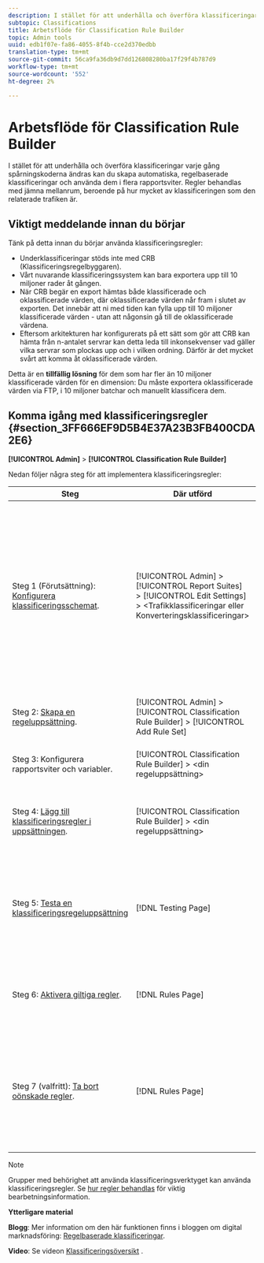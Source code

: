 ```yaml
---
description: I stället för att underhålla och överföra klassificeringar varje gång spårningskoderna ändras kan du skapa automatiska, regelbaserade klassificeringar och använda dem i flera rapportsviter. Regler behandlas med jämna mellanrum, beroende på hur mycket av klassificeringen som den relaterade trafiken är.
subtopic: Classifications
title: Arbetsflöde för Classification Rule Builder
topic: Admin tools
uuid: edb1f07e-fa86-4055-8f4b-cce2d370edbb
translation-type: tm+mt
source-git-commit: 56ca9fa36db9d7dd126808280ba17f29f4b787d9
workflow-type: tm+mt
source-wordcount: '552'
ht-degree: 2%

---
```



# Arbetsflöde för Classification Rule Builder

I stället för att underhålla och överföra klassificeringar varje gång spårningskoderna ändras kan du skapa automatiska, regelbaserade klassificeringar och använda dem i flera rapportsviter. Regler behandlas med jämna mellanrum, beroende på hur mycket av klassificeringen som den relaterade trafiken är.

## Viktigt meddelande innan du börjar

Tänk på detta innan du börjar använda klassificeringsregler:

* Underklassificeringar stöds inte med CRB (Klassificeringsregelbyggaren).
* Vårt nuvarande klassificeringssystem kan bara exportera upp till 10 miljoner rader åt gången.
* När CRB begär en export hämtas både klassificerade och oklassificerade värden, där oklassificerade värden når fram i slutet av exporten. Det innebär att ni med tiden kan fylla upp till 10 miljoner klassificerade värden - utan att någonsin gå till de oklassificerade värdena.
* Eftersom arkitekturen har konfigurerats på ett sätt som gör att CRB kan hämta från n-antalet servrar kan detta leda till inkonsekvenser vad gäller vilka servrar som plockas upp och i vilken ordning. Därför är det mycket svårt att komma åt oklassificerade värden.

Detta är en **tillfällig lösning** för dem som har fler än 10 miljoner klassificerade värden för en dimension: Du måste exportera oklassificerade värden via FTP, i 10 miljoner batchar och manuellt klassificera dem.

## Komma igång med klassificeringsregler {#section_3FF666EF9D5B4E37A23B3FB400CDA2E6}

**[!UICONTROL Admin]** > **[!UICONTROL Classification Rule Builder]**

Nedan följer några steg för att implementera klassificeringsregler:

| Steg | Där utförd | Beskrivning |
|--- |--- |--- |
| Steg 1 (Förutsättning): [Konfigurera klassificeringsschemat](https://docs.adobe.com/content/help/en/analytics/components/classifications/c-classifications.html). | [!UICONTROL Admin] > [!UICONTROL Report Suites] > [!UICONTROL Edit Settings] > &lt;Trafikklassificeringar eller Konverteringsklassificeringar> | Välj en variabel och definiera de klassificeringar som ska användas för variabeln. <br>Variabler måste ha minst en klassificeringskolumn som skapats innan de kan användas i regler.<br>När klassificeringarna är aktiverade kan du använda importverktyget och regelbyggaren för att klassificera specifika värden. |
| Steg 2: [Skapa en regeluppsättning](/help/components/classifications/crb/classification-rule-set.md). | [!UICONTROL Admin] >  [!UICONTROL Classification Rule Builder] > [!UICONTROL Add Rule Set] | En regeluppsättning är en grupp klassificeringsregler för en specifik variabel. |
| Steg 3: Konfigurera rapportsviter och variabler. | [!UICONTROL Classification Rule Builder] > &lt;din regeluppsättning> | Använd regeluppsättningen för rapportsviter och variabler. |
| Steg 4: [Lägg till klassificeringsregler i uppsättningen](/help/components/classifications/crb/classification-quickstart-rules.md). | [!UICONTROL Classification Rule Builder] > &lt;din regeluppsättning> | Matcha ett villkor med en klassificering och ange sedan vilken åtgärd som ska vidtas för regeln.  Läs mer om [hur reglerna behandlas](/help/components/classifications/crb/classification-quickstart-rules.md). |
| Steg 5: [Testa en klassificeringsregeluppsättning](/help/components/classifications/crb/classification-quickstart-rules.md) | [!DNL Testing Page] | Du vill testa reglerna för validering genom att redigera dem i utkastläge. I utkastläge kan reglerna inte köras.<br>Det här steget är viktigt när du använder [reguljära uttryck](/help/components/classifications/crb/classification-quickstart-rules.md). |
| Steg 6: [Aktivera giltiga regler](/help/components/classifications/crb/classification-rule-definitions.md). | [!DNL Rules Page] | När reglerna är giltiga aktiverar du regeluppsättningen.  Du kan skriva över befintliga nycklar om det behövs. Se [hur reglerna behandlas](/help/components/classifications/crb/classification-quickstart-rules.md). |
| Steg 7 (valfritt): [Ta bort oönskade regler](/help/components/classifications/crb/classification-rule-definitions.md). | [!DNL Rules Page] | Ta bort oönskade regler från en uppsättning.<br>Obs!  Klassificerade data som överförts tas inte bort när du tar bort regler.  Se [Ta bort klassificeringsdata](/help/components/classifications/importer/t-delete-classification-data.md) om du behöver ta bort klassificerade data. |

>[!NOTE]
>
>Grupper med behörighet att använda klassificeringsverktyget kan använda klassificeringsregler. Se [hur regler behandlas](/help/components/classifications/crb/classification-quickstart-rules.md) för viktig bearbetningsinformation.

**Ytterligare material**

**Blogg**: Mer information om den här funktionen finns i bloggen om digital marknadsföring: [Regelbaserade klassificeringar](https://theblog.adobe.com/rule-based-classifications-part-1-making-classifications-easier/).

**Video**: Se videon [Klassificeringsöversikt](https://docs.adobe.com/content/help/en/analytics-learn/tutorials/components/classifications/overview-of-classifications.html) .
